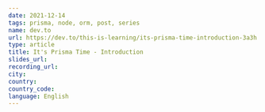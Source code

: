 ```yaml
---
date: 2021-12-14
tags: prisma, node, orm, post, series
name: dev.to
url: https://dev.to/this-is-learning/its-prisma-time-introduction-3a3h
type: article
title: It's Prisma Time - Introduction
slides_url:
recording_url:
city:
country:
country_code:
language: English
---
```

